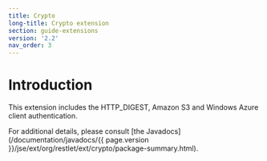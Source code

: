 ```yaml
---
title: Crypto
long-title: Crypto extension
section: guide-extensions
version: '2.2'
nav_order: 3
---
```

# Introduction

This extension includes the HTTP\_DIGEST, Amazon S3 and Windows Azure
client authentication.

For additional details, please consult [the
Javadocs](/documentation/javadocs/{{ page.version }}/jse/ext/org/restlet/ext/crypto/package-summary.html).
